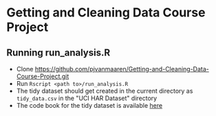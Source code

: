 # Getting and Cleaning Data Course Project

## Running run_analysis.R
- Clone https://github.com/pjvanmaaren/Getting-and-Cleaning-Data-Course-Project.git
- Run `Rscript <path to>/run_analysis.R`
- The tidy dataset should get created in the current directory as `tidy_data.csv` in the "UCI HAR Dataset" directory
- The code book for the tidy dataset is available [here](CodeBook.md)

